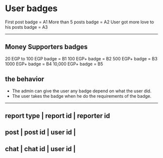 # User badges

First post badge = A1
More than 5 posts badge = A2
User got more love to his posts badge = A3

---

## Money Supporters badges

20 EGP to 100 EGP badge = B1
100 EGP+ badge = B2
500 EGP+ badge = B3
1000 EGP+ badge = B4
10,000 EGP+ badge = B5

## the behavior

- The admin can give the user any badge depend on what the user did.
- The user takes the badge when he do the requirements of the badge.

---

## report type | report id | reporter id

## post | post id | user id |

## chat | chat id | user id |
